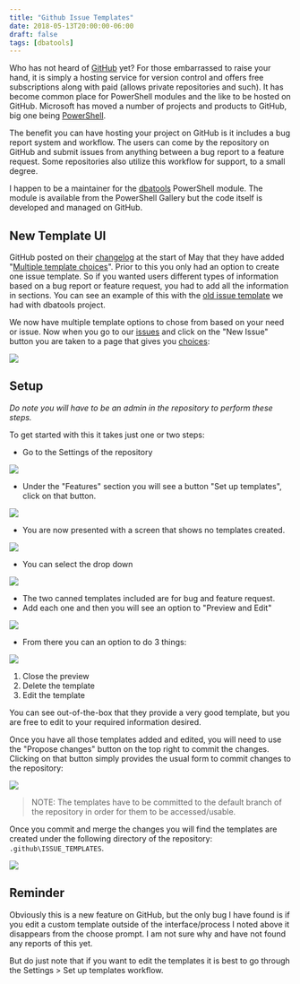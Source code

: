 ```yaml
---
title: "Github Issue Templates"
date: 2018-05-13T20:00:00-06:00
draft: false
tags: [dbatools]
---
```


Who has not heard of [GitHub](https://github.com) yet? For those embarrassed to raise your hand, it is simply a hosting service for version control and offers free subscriptions along with paid (allows private repositories and such). It has become common place for PowerShell modules and the like to be hosted on GitHub. Microsoft has moved a number of projects and products to GitHub, big one being [PowerShell](https://github.com/powershell).

The benefit you can have hosting your project on GitHub is it includes a bug report system and workflow. The users can come by the repository on GitHub and submit issues from anything between a bug report to a feature request. Some repositories also utilize this workflow for support, to a small degree.

I happen to be a maintainer for the [dbatools](https://dbatools.io) PowerShell module. The module is available from the PowerShell Gallery but the code itself is developed and managed on GitHub.

## New Template UI

GitHub posted on their [changelog](https://blog.github.com/changelog/) at the start of May that they have added "[Multiple template choices](https://blog.github.com/changelog/2018-05-02-mutiple-template-choice/)". Prior to this you only had an option to create one issue template. So if you wanted users different types of information based on a bug report or feature request, you had to add all the information in sections. You can see an example of this with the [old issue template](https://github.com/sqlcollaborative/dbatools/commit/80d95e7d556ebc9bc9c0ba59af2f69592b16e522#diff-01777e4a9846fea5f3fcc8fe40d44680) we had with dbatools project.

We now have multiple template options to chose from based on your need or issue. Now when you go to our [issues](https://github.com/sqlcollaborative/dbatools/issues) and click on the "New Issue" button you are taken to a page that gives you [choices](https://github.com/sqlcollaborative/dbatools/issues/new/choose):

![](/img/github_issue_choose.png)

## Setup

_Do note you will have to be an admin in the repository to perform these steps._

To get started with this it takes just one or two steps:

* Go to the Settings of the repository

![](/img/github_issue_settings.png)

* Under the "Features" section you will see a button  "Set up templates", click on that button.

![](/img/github_issue_settings_2.png)

* You are now presented with a screen that shows no templates created.

![](/img/github_issue_settings_3.png)

* You can select the drop down

![](/img/github_issue_settings_4.png)

* The two canned templates included are for bug and feature request.
* Add each one and then you will see an option to "Preview and Edit"

![](/img/github_issue_settings_5.png)

* From there you can an option to do 3 things:

![](/img/github_issue_settings_6.png)

1. Close the preview
2. Delete the template
3. Edit the template

You can see out-of-the-box that they provide a very good template, but you are free to edit to your required information desired.

Once you have all those templates added and edited, you will need to use the "Propose changes" button on the top right to commit the changes. Clicking on that button simply provides the usual form to commit changes to the repository:

![](/img/github_issues_settings_7.png)

> NOTE: The templates have to be committed to the default branch of the repository in order for them to be accessed/usable.

Once you commit and merge the changes you will find the templates are created under the following directory of the repository: `.github\ISSUE_TEMPLATES`.

![](/img/github_issues_settings_8.png)

## Reminder

Obviously this is a new feature on GitHub, but the only bug I have found is if you edit a custom template outside of the interface/process I noted above it disappears from the choose prompt. I am not sure why and have not found any reports of this yet.

But do just note that if you want to edit the templates it is best to go through the Settings > Set up templates workflow.